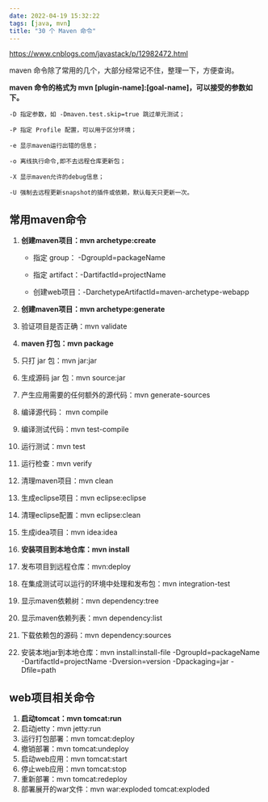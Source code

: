 ```yaml
---
date: 2022-04-19 15:32:22
tags: [java, mvn]
title: "30 个 Maven 命令"
---
```


<https://www.cnblogs.com/javastack/p/12982472.html>



maven 命令除了常用的几个，大部分经常记不住，整理一下，方便查询。

**maven 命令的格式为 mvn [plugin-name]:[goal-name]，可以接受的参数如下。**

```shell
-D 指定参数，如 -Dmaven.test.skip=true 跳过单元测试；

-P 指定 Profile 配置，可以用于区分环境；

-e 显示maven运行出错的信息；

-o 离线执行命令,即不去远程仓库更新包；

-X 显示maven允许的debug信息；

-U 强制去远程更新snapshot的插件或依赖，默认每天只更新一次。
```



## 常用maven命令

1. **创建maven项目：mvn archetype:create**

   - 指定 group： -DgroupId=packageName

   - 指定 artifact：-DartifactId=projectName

   - 创建web项目：-DarchetypeArtifactId=maven-archetype-webapp

2. **创建maven项目：mvn archetype:generate**

3. 验证项目是否正确：mvn validate

4. **maven 打包：mvn package**

5. 只打 jar 包：mvn jar:jar

6. 生成源码 jar 包：mvn source:jar

7. 产生应用需要的任何额外的源代码：mvn generate-sources

8. 编译源代码： mvn compile

9. 编译测试代码：mvn test-compile

10. 运行测试：mvn test

11. 运行检查：mvn verify

12. 清理maven项目：mvn clean

13. 生成eclipse项目：mvn eclipse:eclipse

14. 清理eclipse配置：mvn eclipse:clean

15. 生成idea项目：mvn idea:idea

16. **安装项目到本地仓库：mvn install**

17. 发布项目到远程仓库：mvn:deploy

18. 在集成测试可以运行的环境中处理和发布包：mvn integration-test

19. 显示maven依赖树：mvn dependency:tree

20. 显示maven依赖列表：mvn dependency:list

21. 下载依赖包的源码：mvn dependency:sources

22. 安装本地jar到本地仓库：mvn install:install-file -DgroupId=packageName -DartifactId=projectName -Dversion=version -Dpackaging=jar -Dfile=path



## web项目相关命令

1. **启动tomcat：mvn tomcat:run**
2. 启动jetty：mvn jetty:run
3. 运行打包部署：mvn tomcat:deploy
4. 撤销部署：mvn tomcat:undeploy
5. 启动web应用：mvn tomcat:start
6. 停止web应用：mvn tomcat:stop
7. 重新部署：mvn tomcat:redeploy
8. 部署展开的war文件：mvn war:exploded tomcat:exploded